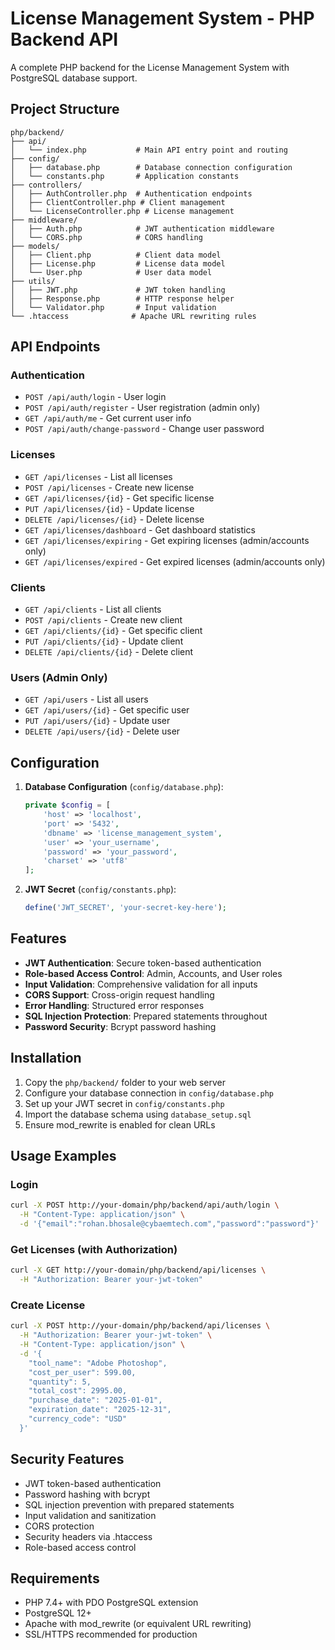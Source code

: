 # License Management System - PHP Backend API

A complete PHP backend for the License Management System with PostgreSQL database support.

## Project Structure

```
php/backend/
├── api/
│   └── index.php           # Main API entry point and routing
├── config/
│   ├── database.php        # Database connection configuration
│   └── constants.php       # Application constants
├── controllers/
│   ├── AuthController.php  # Authentication endpoints
│   ├── ClientController.php # Client management
│   └── LicenseController.php # License management
├── middleware/
│   ├── Auth.php            # JWT authentication middleware
│   └── CORS.php            # CORS handling
├── models/
│   ├── Client.php          # Client data model
│   ├── License.php         # License data model
│   └── User.php            # User data model
├── utils/
│   ├── JWT.php             # JWT token handling
│   ├── Response.php        # HTTP response helper
│   └── Validator.php       # Input validation
└── .htaccess              # Apache URL rewriting rules
```

## API Endpoints

### Authentication
- `POST /api/auth/login` - User login
- `POST /api/auth/register` - User registration (admin only)
- `GET /api/auth/me` - Get current user info
- `POST /api/auth/change-password` - Change user password

### Licenses
- `GET /api/licenses` - List all licenses
- `POST /api/licenses` - Create new license
- `GET /api/licenses/{id}` - Get specific license
- `PUT /api/licenses/{id}` - Update license
- `DELETE /api/licenses/{id}` - Delete license
- `GET /api/licenses/dashboard` - Get dashboard statistics
- `GET /api/licenses/expiring` - Get expiring licenses (admin/accounts only)
- `GET /api/licenses/expired` - Get expired licenses (admin/accounts only)

### Clients
- `GET /api/clients` - List all clients
- `POST /api/clients` - Create new client
- `GET /api/clients/{id}` - Get specific client
- `PUT /api/clients/{id}` - Update client
- `DELETE /api/clients/{id}` - Delete client

### Users (Admin Only)
- `GET /api/users` - List all users
- `GET /api/users/{id}` - Get specific user
- `PUT /api/users/{id}` - Update user
- `DELETE /api/users/{id}` - Delete user

## Configuration

1. **Database Configuration** (`config/database.php`):
   ```php
   private $config = [
       'host' => 'localhost',
       'port' => '5432',
       'dbname' => 'license_management_system',
       'user' => 'your_username',
       'password' => 'your_password',
       'charset' => 'utf8'
   ];
   ```

2. **JWT Secret** (`config/constants.php`):
   ```php
   define('JWT_SECRET', 'your-secret-key-here');
   ```

## Features

- **JWT Authentication**: Secure token-based authentication
- **Role-based Access Control**: Admin, Accounts, and User roles
- **Input Validation**: Comprehensive validation for all inputs
- **CORS Support**: Cross-origin request handling
- **Error Handling**: Structured error responses
- **SQL Injection Protection**: Prepared statements throughout
- **Password Security**: Bcrypt password hashing

## Installation

1. Copy the `php/backend/` folder to your web server
2. Configure your database connection in `config/database.php`
3. Set up your JWT secret in `config/constants.php`
4. Import the database schema using `database_setup.sql`
5. Ensure mod_rewrite is enabled for clean URLs

## Usage Examples

### Login
```bash
curl -X POST http://your-domain/php/backend/api/auth/login \
  -H "Content-Type: application/json" \
  -d '{"email":"rohan.bhosale@cybaemtech.com","password":"password"}'
```

### Get Licenses (with Authorization)
```bash
curl -X GET http://your-domain/php/backend/api/licenses \
  -H "Authorization: Bearer your-jwt-token"
```

### Create License
```bash
curl -X POST http://your-domain/php/backend/api/licenses \
  -H "Authorization: Bearer your-jwt-token" \
  -H "Content-Type: application/json" \
  -d '{
    "tool_name": "Adobe Photoshop",
    "cost_per_user": 599.00,
    "quantity": 5,
    "total_cost": 2995.00,
    "purchase_date": "2025-01-01",
    "expiration_date": "2025-12-31",
    "currency_code": "USD"
  }'
```

## Security Features

- JWT token-based authentication
- Password hashing with bcrypt
- SQL injection prevention with prepared statements
- Input validation and sanitization
- CORS protection
- Security headers via .htaccess
- Role-based access control

## Requirements

- PHP 7.4+ with PDO PostgreSQL extension
- PostgreSQL 12+
- Apache with mod_rewrite (or equivalent URL rewriting)
- SSL/HTTPS recommended for production